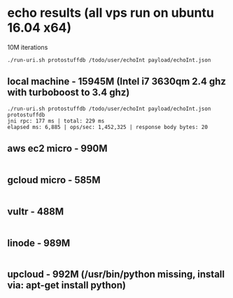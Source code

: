 # echo results (all vps run on ubuntu 16.04 x64)

10M iterations

```
./run-uri.sh protostuffdb /todo/user/echoInt payload/echoInt.json
```

## local machine - 15945M (Intel i7 3630qm 2.4 ghz with turboboost to 3.4 ghz)
```
./run-uri.sh protostuffdb /todo/user/echoInt payload/echoInt.json
protostuffdb
jni rpc: 177 ms | total: 229 ms
elapsed ms: 6,885 | ops/sec: 1,452,325 | response body bytes: 20
```

## aws ec2 micro - 990M
```

```

## gcloud micro - 585M
```

```

## vultr - 488M
```

```

## linode - 989M
```

```

## upcloud - 992M (/usr/bin/python missing, install via: apt-get install python)
```

```

